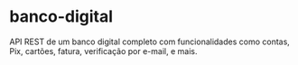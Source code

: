 # banco-digital
API REST de um banco digital completo com funcionalidades como contas, Pix, cartões, fatura, verificação por e-mail, e mais.

